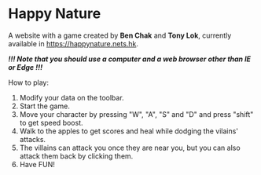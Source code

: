 # Happy Nature
A website with a game created by **Ben Chak** and **Tony Lok**, currently available in https://happynature.nets.hk.

***!!! Note that you should use a computer and a web browser other than IE or Edge !!!***

How to play:

1. Modify your data on the toolbar.
2. Start the game.
3. Move your character by pressing "W",  "A", "S" and "D" and press "shift" to get speed boost.
4. Walk to the apples to get scores and heal while dodging the vilains' attacks.
5. The villains can attack you once they are near you, but you can also attack them back by clicking them.
6. Have FUN!
